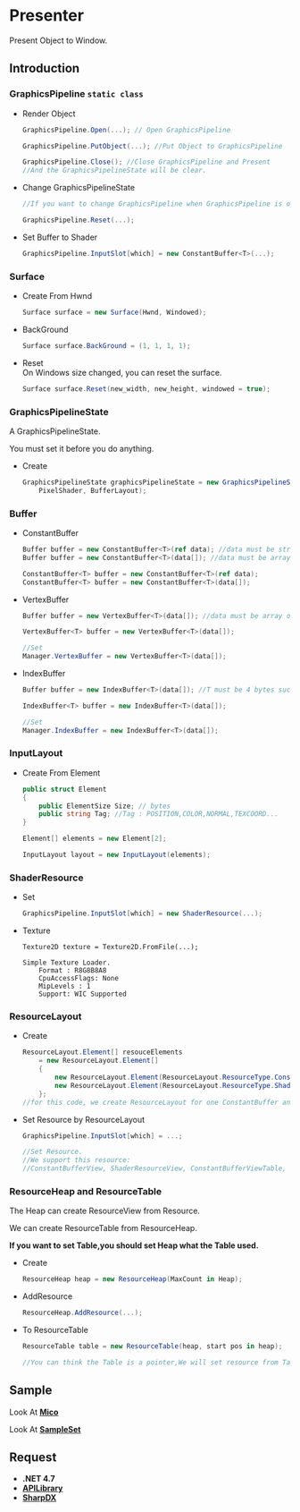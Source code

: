 # Presenter

Present Object to Window.

## Introduction

### GraphicsPipeline `static class`

- Render Object
    ```C#
    GraphicsPipeline.Open(...); // Open GraphicsPipeline

    GraphicsPipeline.PutObject(...); //Put Object to GraphicsPipeline
    
    GraphicsPipeline.Close(); //Close GraphicsPipeline and Present
    //And the GraphicsPipelineState will be clear.
    ```

- Change GraphicsPipelineState
    ```C#
    //If you want to change GraphicsPipeline when GraphicsPipeline is opening.

    GraphicsPipeline.Reset(...);
    ```

- Set Buffer to Shader
    ```C#
    GraphicsPipeline.InputSlot[which] = new ConstantBuffer<T>(...);
    ```

### Surface 

- Create From Hwnd
    ```C#
    Surface surface = new Surface(Hwnd, Windowed);
    ```
- BackGround 
    ```C#
    Surface surface.BackGround = (1, 1, 1, 1);
    ```
- Reset  
    On Windows size changed, you can reset the surface.
    ```C#
    Surface surface.Reset(new_width, new_height, windowed = true);
    ```

### GraphicsPipelineState
A GraphicsPipelineState.

You must set it before you do anything.

- Create
    ```C#
    GraphicsPipelineState graphicsPipelineState = new GraphicsPipelineState(VertexShader, 
        PixelShader, BufferLayout);
    ```

### Buffer

- ConstantBuffer
    ```C#
    Buffer buffer = new ConstantBuffer<T>(ref data); //data must be struct
    Buffer buffer = new ConstantBuffer<T>(data[]); //data must be array of struct

    ConstantBuffer<T> buffer = new ConstantBuffer<T>(ref data);
    ConstantBuffer<T> buffer = new ConstantBuffer<T>(data[]);
    ```
- VertexBuffer
    ```C#
    Buffer buffer = new VertexBuffer<T>(data[]); //data must be array of struct

    VertexBuffer<T> buffer = new VertexBuffer<T>(data[]);

    //Set
    Manager.VertexBuffer = new VertexBuffer<T>(data[]);
    ```
- IndexBuffer
    ```C#
    Buffer buffer = new IndexBuffer<T>(data[]); //T must be 4 bytes such as uint,int...

    IndexBuffer<T> buffer = new IndexBuffer<T>(data[]);

    //Set 
    Manager.IndexBuffer = new IndexBuffer<T>(data[]);
    ```
### InputLayout

- Create From Element
    ```C#
    public struct Element
    {
        public ElementSize Size; // bytes
        public string Tag; //Tag : POSITION,COLOR,NORMAL,TEXCOORD...
    }

    Element[] elements = new Element[2];

    InputLayout layout = new InputLayout(elements);
    ```

### ShaderResource

- Set 
    ```C#
    GraphicsPipeline.InputSlot[which] = new ShaderResource(...);
    ```
- Texture
    ```
    Texture2D texture = Texture2D.FromFile(...);

    Simple Texture Loader.
        Format : R8G8B8A8
        CpuAccessFlags: None
        MipLevels : 1
        Support: WIC Supported
    ```
### ResourceLayout

- Create
    ```C#
    ResourceLayout.Element[] resouceElements
        = new ResourceLayout.Element[]
        {
            new ResourceLayout.Element(ResourceLayout.ResourceType.ConstantBufferView, 0),
            new ResourceLayout.Element(ResourceLayout.ResourceType.ShaderResourceView, 0)
        };
    //for this code, we create ResourceLayout for one ConstantBuffer and one ShaderResource.
    ```
- Set Resource by ResourceLayout
    ```C#
    GraphicsPipeline.InputSlot[which] = ...;

    //Set Resource.
    //We support this resource:
    //ConstantBufferView, ShaderResourceView, ConstantBufferViewTable, ShaderResourceViewTable
    ```

### ResourceHeap and ResourceTable

The Heap can create ResourceView from Resource.

We can create ResourceTable from ResourceHeap.

**If you want to set Table,you should set Heap what the Table used.** 

- Create
    ```C#
    ResourceHeap heap = new ResourceHeap(MaxCount in Heap);
    ```

- AddResource
    ```C#
    ResourceHeap.AddResource(...);
    ```
- To ResourceTable
    ```C#
    ResourceTable table = new ResourceTable(heap, start pos in heap);

    //You can think the Table is a pointer,We will set resource from Table's first element.
    ```


## Sample

Look At [**Mico**](https://github.com/LinkClinton/Mico/tree/master/Sample)

Look At [**SampleSet**](https://github.com/LinkClinton/SampleSet)

## Request

- **.NET 4.7**
- [**APILibrary**](https://github.com/LinkClinton/APILibrary)
- [**SharpDX**](https://github.com/sharpdx/SharpDX)